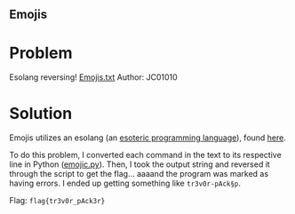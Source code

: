 ## Emojis
# Problem
Esolang reversing!
[Emojis.txt](./Emojis.txt)
Author: JC01010

# Solution
Emojis utilizes an esolang (an [esoteric programming language](https://en.wikipedia.org/wiki/Esoteric_programming_language)), found [here](https://esolangs.org/wiki/Emoji-gramming).

To do this problem, I converted each command in the text to its respective line in Python ([emojic.py](./emojic.py)). Then, I took the output string and reversed it through the script to get the flag... aaaand the program was marked as having errors. I ended up getting something like `tr3v0r-pAck§p`.

Flag: `flag{tr3v0r_pAck3r}`